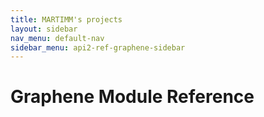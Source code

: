 ```yaml
---
title: MARTIMM's projects
layout: sidebar
nav_menu: default-nav
sidebar_menu: api2-ref-graphene-sidebar
---
```


# Graphene Module Reference
